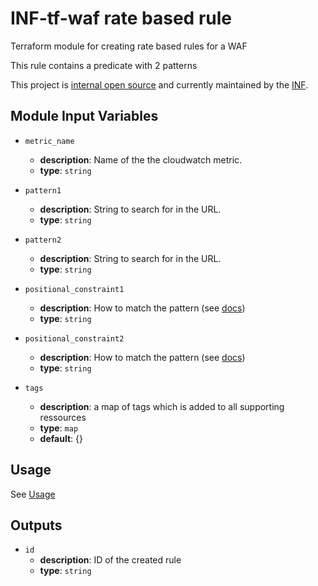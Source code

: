 # INF-tf-waf rate based rule

Terraform module for creating rate based rules for a WAF

This rule contains a predicate with 2 patterns

This project is [internal open source](https://en.wikipedia.org/wiki/Inner_source)
and currently maintained by the [INF](https://github.com/orgs/ryte/teams/inf).


## Module Input Variables

- `metric_name`
    -  __description__: Name of the the cloudwatch metric.
    -  __type__: `string`

- `pattern1`
    -  __description__: String to search for in the URL.
    -  __type__: `string`

- `pattern2`
    -  __description__: String to search for in the URL.
    -  __type__: `string`

- `positional_constraint1`
    -  __description__: How to match the pattern (see [docs](https://docs.aws.amazon.com/waf/latest/APIReference/API_ByteMatchTuple.html#WAF-Type-ByteMatchTuple-PositionalConstraint))
    -  __type__: `string`

- `positional_constraint2`
    -  __description__: How to match the pattern (see [docs](https://docs.aws.amazon.com/waf/latest/APIReference/API_ByteMatchTuple.html#WAF-Type-ByteMatchTuple-PositionalConstraint))
    -  __type__: `string`

- `tags`
    -  __description__: a map of tags which is added to all supporting ressources
    -  __type__: `map`
    -  __default__: {}

## Usage
See [Usage](/README.md)

## Outputs
- `id`
    - __description__: ID of the created rule
    - __type__: `string`

